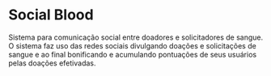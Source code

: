 # Social Blood
Sistema para comunicação social entre doadores e solicitadores de sangue. O sistema faz uso das redes sociais divulgando doações e solicitações de sangue e ao final bonificando e acumulando pontuações de seus usuários pelas doações efetivadas.

